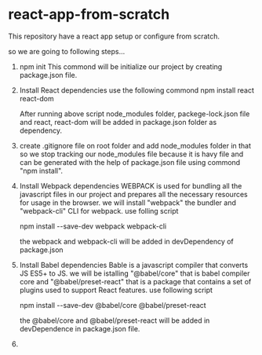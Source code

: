# react-app-from-scratch

This repository have a react app setup or configure from scratch.

so we are going to following steps...

1. npm init
    This commond will be initialize our project by creating package.json file.

2. Install React dependencies
    use the following commond 
    npm install react react-dom

    After running above script node_modules folder, packege-lock.json file and react, react-dom will be added in package.json folder as dependency.

3. create .gitignore file on root folder and add node_modules folder in that so we stop tracking our node_modules file because it is havy file and can be generated with the help of package.json file using commond "npm install".

4. Install Webpack dependencies
    WEBPACK is used for bundling all the javascript files in our project and prepares all the necessary resources for usage in the browser.
    we will install "webpack" the bundler and "webpack-cli" CLI for webpack.
    use folling script

    npm install --save-dev webpack webpack-cli

    the webpack and webpack-cli will be added in devDependency of package.json

5. Install Babel dependencies
    Bable is a javascript compiler that converts JS ES5+ to JS.
    we will be istalling "@babel/core" that is babel compiler core and "@babel/preset-react" that is a package that contains a set of plugins used to support React features.
    use following script 

    npm install --save-dev @babel/core @babel/preset-react

    the @babel/core and @babel/preset-react will be added in devDependence in package.json file.

6.